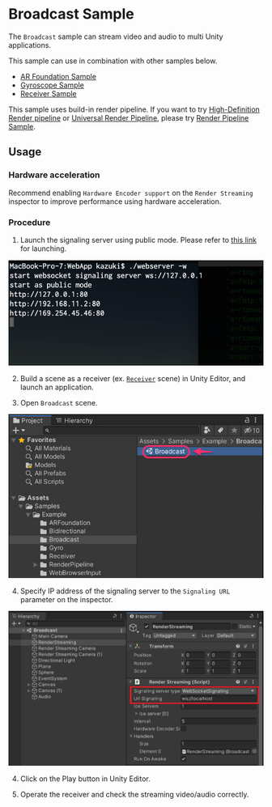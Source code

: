 # Broadcast Sample

The `Broadcast` sample can stream video and audio to multi Unity applications.

This sample can use in combination with other samples below.

- [AR Foundation Sample](sample-arfoundation.md)
- [Gyroscope Sample](sample-gyroscope.md)
- [Receiver Sample](sample-receiver.md)

This sample uses build-in render pipeline. If you want to try [High-Definition Render pipeline](https://docs.unity3d.com/Packages/com.unity.render-pipelines.universal@latest) or [Universal Render Pipeline](https://docs.unity3d.com/Packages/com.unity.render-pipelines.high-definition@latest), please try [Render Pipeline Sample](sample-renderpipeline.md).

## Usage

### Hardware acceleration

Recommend enabling `Hardware Encoder support` on the `Render Streaming` inspector to improve performance using hardware acceleration.

### Procedure

1. Launch the signaling server using public mode. Please refer to [this link](webapp.md) for launching.

![Launch web server](images/launch_webserver_public_mode.png)

2. Build a scene as a receiver (ex. [`Receiver`](sample-receiver.md) scene) in Unity Editor, and launch an application.

3. Open `Broadcast` scene.

![Open Broadcast scene](images/open_broadcast_scene.png)

4. Specify IP address of the signaling server to the `Signaling URL` parameter on the inspector.

![Open Broadcast scene](images/broadcast_sample_signaling.png)

4. Click on the Play button in Unity Editor.

5. Operate the receiver and check the streaming video/audio correctly.